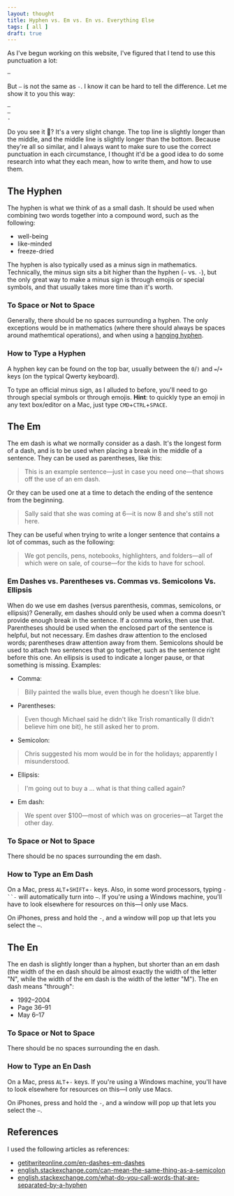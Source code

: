 ```yaml
---
layout: thought
title: Hyphen vs. Em vs. En vs. Everything Else
tags: [ all ]
draft: true
---
```


As I've begun working on this website, I've figured that I tend to use this punctuation a lot:
```
—
```

But `—` is not the same as `-`. I know it can be hard to tell the difference. Let me show it to you this way:
```
—
–
-
```

Do you see it 👀? It's a very slight change. The top line is slightly longer than the middle, and the middle line is slightly longer than the bottom. Because they're all so similar, and I always want to make sure to use the correct punctuation in each circumstance, I thought it'd be a good idea to do some research into what they each mean, how to write them, and how to use them.

## The Hyphen
The hyphen is what we think of as a small dash. It should be used when combining two words together into a compound word, such as the following:
* well-being
* like-minded
* freeze-dried

The hyphen is also typically used as a minus sign in mathematics. Technically, the minus sign sits a bit higher than the hyphen (`−` vs. `-`), but the only great way to make a minus sign is through emojis or special symbols, and that usually takes more time than it's worth.

### To Space or Not to Space
Generally, there should be no spaces surrounding a hyphen. The only exceptions would be in mathematics (where there should always be spaces around mathemtical operations), and when using a [hanging hyphen](https://en.wikipedia.org/wiki/Hyphen#Suspended_hyphens).

### How to Type a Hyphen
A hyphen key can be found on the top bar, usually between the `0`/`)` and `=`/`+` keys (on the typical Qwerty keyboard).

To type an official minus sign, as I alluded to before, you'll need to go through special symbols or through emojis. **Hint**: to quickly type an emoji in any text box/editor on a Mac, just type `CMD`+`CTRL`+`SPACE`.

## The Em
The em dash is what we normally consider as a dash. It's the longest form of a dash, and is to be used when placing a break in the middle of a sentence. They can be used as parentheses, like this:
> This is an example sentence—just in case you need one—that shows off the use of an em dash.

Or they can be used one at a time to detach the ending of the sentence from the beginning.
> Sally said that she was coming at 6—it is now 8 and she's still not here.

They can be useful when trying to write a longer sentence that contains a lot of commas, such as the following:
> We got pencils, pens, notebooks, highlighters, and folders—all of which were on sale, of course—for the kids to have for school.

### Em Dashes vs. Parentheses vs. Commas vs. Semicolons Vs. Ellipsis
When do we use em dashes (versus parenthesis, commas, semicolons, or ellipsis)? Generally, em dashes should only be used when a comma doesn't provide enough break in the sentence. If a comma works, then use that. Parentheses should be used when the enclosed part of the sentence is helpful, but not necessary. Em dashes draw attention to the enclosed words; parentheses draw attention away from them. Semicolons should be used to attach two sentences that go together, such as the sentence right before this one. An ellipsis is used to indicate a longer pause, or that something is missing. Examples:
* Comma:
> Billy painted the walls blue, even though he doesn't like blue.
* Parentheses:
> Even though Michael said he didn't like Trish romantically (I didn't believe him one bit), he still asked her to prom.
* Semicolon:
> Chris suggested his mom would be in for the holidays; apparently I misunderstood.
* Ellipsis:
> I'm going out to buy a ... what is that thing called again?
* Em dash:
> We spent over $100—most of which was on groceries—at Target the other day.

### To Space or Not to Space
There should be no spaces surrounding the em dash.

### How to Type an Em Dash
On a Mac, press `ALT`+`SHIFT`+`-` keys. Also, in some word processors, typing `-``-` will automatically turn into `—`. If you're using a Windows machine, you'll have to look elsewhere for resources on this—I only use Macs.

On iPhones, press and hold the `-`, and a window will pop up that lets you select the `—`.

## The En
The en dash is slightly longer than a hyphen, but shorter than an em dash (the width of the en dash should be almost exactly the width of the letter "N", while the width of the em dash is the width of the letter "M"). The en dash means "through":
* 1992–2004
* Page 36–91
* May 6–17

### To Space or Not to Space
There should be no spaces surrounding the en dash.

### How to Type an En Dash
On a Mac, press `ALT`+`-` keys. If you're using a Windows machine, you'll have to look elsewhere for resources on this—I only use Macs.

On iPhones, press and hold the `-`, and a window will pop up that lets you select the `–`.

## References
I used the following articles as references:
* [getitwriteonline.com/en-dashes-em-dashes](https://getitwriteonline.com/articles/en-dashes-em-dashes/)
* [english.stackexchange.com/can-mean-the-same-thing-as-a-semicolon](https://english.stackexchange.com/questions/20198/can-mean-the-same-thing-as-a-semicolon)
* [english.stackexchange.com/what-do-you-call-words-that-are-separated-by-a-hyphen](https://english.stackexchange.com/questions/13855/what-do-you-call-words-that-are-separated-by-a-hyphen)
